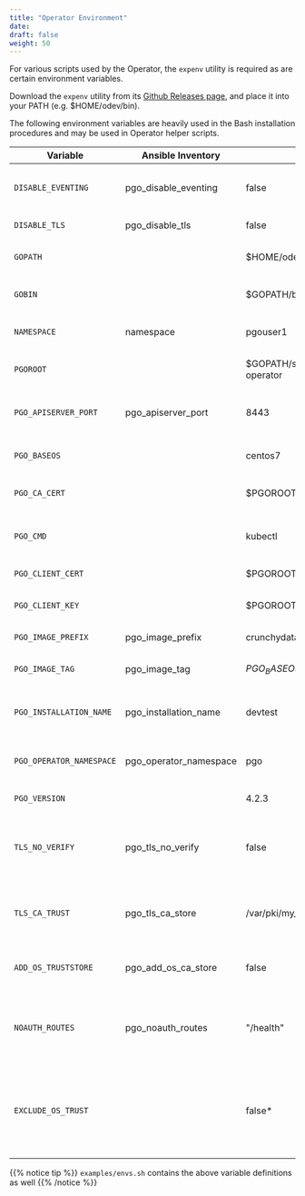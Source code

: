 ```yaml
---
title: "Operator Environment"
date:
draft: false
weight: 50
---
```


For various scripts used by the Operator, the `expenv` utility is required as are certain environment variables.

Download the `expenv` utility from its [Github Releases page](https://github.com/blang/expenv/releases), and place it into your PATH (e.g. $HOME/odev/bin).

The following environment variables are heavily used in the Bash installation procedures and may be used in Operator helper scripts.

Variable | Ansible Inventory | Example | Description
-------- | ----------------- | ------- | -----------
`DISABLE_EVENTING` | pgo_disable_eventing | false | Disable Operator eventing subsystem
`DISABLE_TLS` | pgo_disable_tls | false | Disable TLS for Operator
`GOPATH` |  | $HOME/odev | Golang project directory
`GOBIN` |  | $GOPATH/bin | Golang binary target directory
`NAMESPACE` | namespace | pgouser1 | Namespaces monitored by Operator
`PGOROOT` |  | $GOPATH/src/github.com/crunchydata/postgres-operator | Operator repository location
`PGO_APISERVER_PORT` | pgo_apiserver_port | 8443 | HTTP(S) port for Operator API server
`PGO_BASEOS` |  | centos7 | Base OS for container images
`PGO_CA_CERT` |  | $PGOROOT/conf/postgres-operator/server.crt | Server certificate and CA trust
`PGO_CMD` |  | kubectl | Cluster management tool executable
`PGO_CLIENT_CERT` |  | $PGOROOT/conf/postgres-operator/server.crt | TLS Client certificate
`PGO_CLIENT_KEY` |  | $PGOROOT/conf/postgres-operator/server.crt | TLS Client certificate private key
`PGO_IMAGE_PREFIX` | pgo_image_prefix | crunchydata | Container image prefix
`PGO_IMAGE_TAG` | pgo_image_tag | $PGO_BASEOS-$PGO_VERSION | OS/Version tagging info for images
`PGO_INSTALLATION_NAME` | pgo_installation_name | devtest | Unique name given to Operator installation
`PGO_OPERATOR_NAMESPACE` | pgo_operator_namespace | pgo | Kubernetes namespace for the operator
`PGO_VERSION` |  | 4.2.3 | Operator version 
`TLS_NO_VERIFY` | pgo_tls_no_verify | false | Disable certificate verification (e.g. strict hostname checking)
`TLS_CA_TRUST` | pgo_tls_ca_store | /var/pki/my_cas.crt | PEM-encoded list of trusted CA certificates
`ADD_OS_TRUSTSTORE` | pgo_add_os_ca_store | false | Adds OS root trust collection to apiserver
`NOAUTH_ROUTES` | pgo_noauth_routes | "/health" | Disable mTLS and HTTP BasicAuth for listed routes
`EXCLUDE_OS_TRUST` |  | false* | Excludes OS root trust from pgo client (defaults to true for windows clients)

{{% notice tip %}}
`examples/envs.sh` contains the above variable definitions as well
{{% /notice %}}
